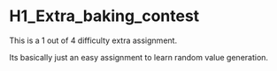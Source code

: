 # H1_Extra_baking_contest

This is a 1 out of 4 difficulty extra assignment.

Its basically just an easy assignment to learn random value generation.
